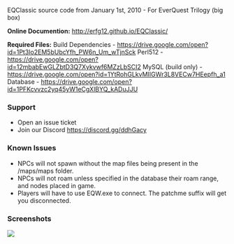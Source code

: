 EQClassic source code from January 1st, 2010 - For EverQuest Trilogy (big box)

**Online Documention:** http://erfg12.github.io/EQClassic/

**Required Files:**
Build Dependencies - https://drive.google.com/open?id=1Pt3Io2EM5bUbcYfh_PW6n_Um_wTjnSck
Perl512 - https://drive.google.com/open?id=12mbabEwGLZbtD3Q7Xykvwf6MZzLbSCI2
MySQL (build only) - https://drive.google.com/open?id=1YtRohGLkvMIIGWr3L8VECw7HEepfh_a1
Database - https://drive.google.com/open?id=1PFKcvvzc2yq45yW1eCgXlBYQ_kADuJJU


### Support

- Open an issue ticket
- Join our Discord https://discord.gg/ddhGacy

### Known Issues

- NPCs will not spawn without the map files being present in the /maps/maps folder.
- NPCs will not roam unless specified in the database their roam range, and nodes placed in game.
- Players will have to use EQW.exe to connect. The patchme suffix will get you disconnected.

### Screenshots

![](https://newagesoldier.com/EQClassic/image0.jpg)
